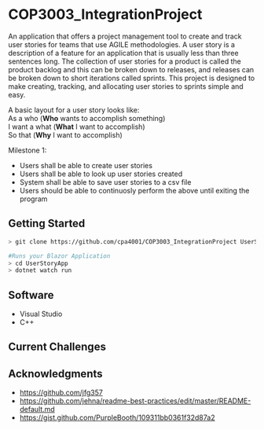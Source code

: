 # COP3003_IntegrationProject
An application that offers a project management tool to create and track user stories for teams that use AGILE methodologies. A user story is a description of a feature for an application that is usually less than three sentences long. The collection of user stories for a product is called the product backlog and this can be broken down to releases, and releases can be broken down to short iterations called sprints. This project is designed to make creating, tracking, and allocating user stories to sprints simple and easy.

A basic layout for a user story looks like: <br>
As a who      (**Who** wants to accomplish something) <br>
I want a what (**What** I want to accomplish)         <br>
So that       (**Why** I want to accomplish)          <br>
 

Milestone 1:
- Users shall be able to create user stories
- Users shall be able to look up user stories created
- System shall be able to save user stories to a csv file
- Users should be able to continuosly perform the above until exiting the program


## Getting Started
``` sh
> git clone https://github.com/cpa4001/COP3003_IntegrationProject UserStoryApp

#Runs your Blazor Application
> cd UserStoryApp
> dotnet watch run
```


## Software

- Visual Studio
- C++

## Current Challenges 

## Acknowledgments

* https://github.com/jfg357
* https://github.com/jehna/readme-best-practices/edit/master/README-default.md
* https://gist.github.com/PurpleBooth/109311bb0361f32d87a2
